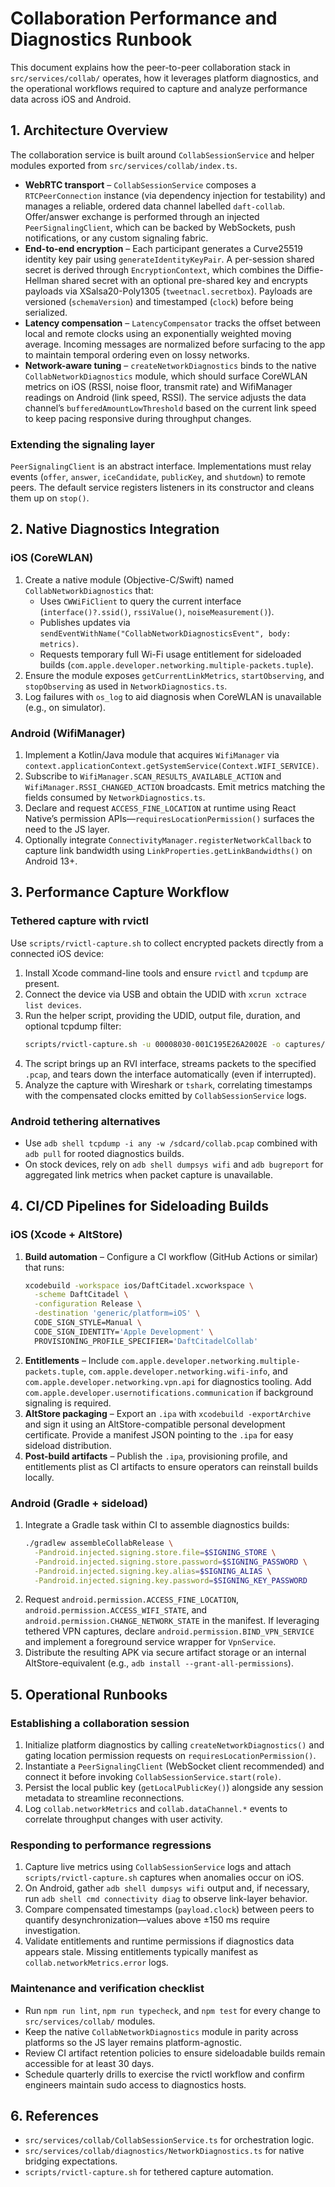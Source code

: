 # Collaboration Performance and Diagnostics Runbook

This document explains how the peer-to-peer collaboration stack in `src/services/collab/` operates, how it leverages platform diagnostics, and the operational workflows required to capture and analyze performance data across iOS and Android.

## 1. Architecture Overview

The collaboration service is built around `CollabSessionService` and helper modules exported from `src/services/collab/index.ts`.

- **WebRTC transport** – `CollabSessionService` composes a `RTCPeerConnection` instance (via dependency injection for testability) and manages a reliable, ordered data channel labelled `daft-collab`. Offer/answer exchange is performed through an injected `PeerSignalingClient`, which can be backed by WebSockets, push notifications, or any custom signaling fabric.
- **End-to-end encryption** – Each participant generates a Curve25519 identity key pair using `generateIdentityKeyPair`. A per-session shared secret is derived through `EncryptionContext`, which combines the Diffie-Hellman shared secret with an optional pre-shared key and encrypts payloads via XSalsa20-Poly1305 (`tweetnacl.secretbox`). Payloads are versioned (`schemaVersion`) and timestamped (`clock`) before being serialized.
- **Latency compensation** – `LatencyCompensator` tracks the offset between local and remote clocks using an exponentially weighted moving average. Incoming messages are normalized before surfacing to the app to maintain temporal ordering even on lossy networks.
- **Network-aware tuning** – `createNetworkDiagnostics` binds to the native `CollabNetworkDiagnostics` module, which should surface CoreWLAN metrics on iOS (RSSI, noise floor, transmit rate) and WifiManager readings on Android (link speed, RSSI). The service adjusts the data channel’s `bufferedAmountLowThreshold` based on the current link speed to keep pacing responsive during throughput changes.

### Extending the signaling layer

`PeerSignalingClient` is an abstract interface. Implementations must relay events (`offer`, `answer`, `iceCandidate`, `publicKey`, and `shutdown`) to remote peers. The default service registers listeners in its constructor and cleans them up on `stop()`.

## 2. Native Diagnostics Integration

### iOS (CoreWLAN)

1. Create a native module (Objective-C/Swift) named `CollabNetworkDiagnostics` that:
   - Uses `CWWiFiClient` to query the current interface (`interface()?.ssid()`, `rssiValue()`, `noiseMeasurement()`).
   - Publishes updates via `sendEventWithName("CollabNetworkDiagnosticsEvent", body: metrics)`.
   - Requests temporary full Wi-Fi usage entitlement for sideloaded builds (`com.apple.developer.networking.multiple-packets.tuple`).
2. Ensure the module exposes `getCurrentLinkMetrics`, `startObserving`, and `stopObserving` as used in `NetworkDiagnostics.ts`.
3. Log failures with `os_log` to aid diagnosis when CoreWLAN is unavailable (e.g., on simulator).

### Android (WifiManager)

1. Implement a Kotlin/Java module that acquires `WifiManager` via `context.applicationContext.getSystemService(Context.WIFI_SERVICE)`.
2. Subscribe to `WifiManager.SCAN_RESULTS_AVAILABLE_ACTION` and `WifiManager.RSSI_CHANGED_ACTION` broadcasts. Emit metrics matching the fields consumed by `NetworkDiagnostics.ts`.
3. Declare and request `ACCESS_FINE_LOCATION` at runtime using React Native’s permission APIs—`requiresLocationPermission()` surfaces the need to the JS layer.
4. Optionally integrate `ConnectivityManager.registerNetworkCallback` to capture link bandwidth using `LinkProperties.getLinkBandwidths()` on Android 13+.

## 3. Performance Capture Workflow

### Tethered capture with rvictl

Use `scripts/rvictl-capture.sh` to collect encrypted packets directly from a connected iOS device:

1. Install Xcode command-line tools and ensure `rvictl` and `tcpdump` are present.
2. Connect the device via USB and obtain the UDID with `xcrun xctrace list devices`.
3. Run the helper script, providing the UDID, output file, duration, and optional tcpdump filter:
   ```bash
   scripts/rvictl-capture.sh -u 00008030-001C195E26A2002E -o captures/collab-session.pcap -d 120 -f 'port 7000'
   ```
4. The script brings up an RVI interface, streams packets to the specified `.pcap`, and tears down the interface automatically (even if interrupted).
5. Analyze the capture with Wireshark or `tshark`, correlating timestamps with the compensated clocks emitted by `CollabSessionService` logs.

### Android tethering alternatives

- Use `adb shell tcpdump -i any -w /sdcard/collab.pcap` combined with `adb pull` for rooted diagnostics builds.
- On stock devices, rely on `adb shell dumpsys wifi` and `adb bugreport` for aggregated link metrics when packet capture is unavailable.

## 4. CI/CD Pipelines for Sideloading Builds

### iOS (Xcode + AltStore)

1. **Build automation** – Configure a CI workflow (GitHub Actions or similar) that runs:
   ```bash
   xcodebuild -workspace ios/DaftCitadel.xcworkspace \
     -scheme DaftCitadel \
     -configuration Release \
     -destination 'generic/platform=iOS' \
     CODE_SIGN_STYLE=Manual \
     CODE_SIGN_IDENTITY='Apple Development' \
     PROVISIONING_PROFILE_SPECIFIER='DaftCitadelCollab'
   ```
2. **Entitlements** – Include `com.apple.developer.networking.multiple-packets.tuple`, `com.apple.developer.networking.wifi-info`, and `com.apple.developer.networking.vpn.api` for diagnostics tooling. Add `com.apple.developer.usernotifications.communication` if background signaling is required.
3. **AltStore packaging** – Export an `.ipa` with `xcodebuild -exportArchive` and sign it using an AltStore-compatible personal development certificate. Provide a manifest JSON pointing to the `.ipa` for easy sideload distribution.
4. **Post-build artifacts** – Publish the `.ipa`, provisioning profile, and entitlements plist as CI artifacts to ensure operators can reinstall builds locally.

### Android (Gradle + sideload)

1. Integrate a Gradle task within CI to assemble diagnostics builds:
   ```bash
   ./gradlew assembleCollabRelease \
     -Pandroid.injected.signing.store.file=$SIGNING_STORE \
     -Pandroid.injected.signing.store.password=$SIGNING_PASSWORD \
     -Pandroid.injected.signing.key.alias=$SIGNING_ALIAS \
     -Pandroid.injected.signing.key.password=$SIGNING_KEY_PASSWORD
   ```
2. Request `android.permission.ACCESS_FINE_LOCATION`, `android.permission.ACCESS_WIFI_STATE`, and `android.permission.CHANGE_NETWORK_STATE` in the manifest. If leveraging tethered VPN captures, declare `android.permission.BIND_VPN_SERVICE` and implement a foreground service wrapper for `VpnService`.
3. Distribute the resulting APK via secure artifact storage or an internal AltStore-equivalent (e.g., `adb install --grant-all-permissions`).

## 5. Operational Runbooks

### Establishing a collaboration session

1. Initialize platform diagnostics by calling `createNetworkDiagnostics()` and gating location permission requests on `requiresLocationPermission()`.
2. Instantiate a `PeerSignalingClient` (WebSocket client recommended) and connect it before invoking `CollabSessionService.start(role)`.
3. Persist the local public key (`getLocalPublicKey()`) alongside any session metadata to streamline reconnections.
4. Log `collab.networkMetrics` and `collab.dataChannel.*` events to correlate throughput changes with user activity.

### Responding to performance regressions

1. Capture live metrics using `CollabSessionService` logs and attach `scripts/rvictl-capture.sh` captures when anomalies occur on iOS.
2. On Android, gather `adb shell dumpsys wifi` output and, if necessary, run `adb shell cmd connectivity diag` to observe link-layer behavior.
3. Compare compensated timestamps (`payload.clock`) between peers to quantify desynchronization—values above ±150 ms require investigation.
4. Validate entitlements and runtime permissions if diagnostics data appears stale. Missing entitlements typically manifest as `collab.networkMetrics.error` logs.

### Maintenance and verification checklist

- Run `npm run lint`, `npm run typecheck`, and `npm test` for every change to `src/services/collab/` modules.
- Keep the native `CollabNetworkDiagnostics` module in parity across platforms so the JS layer remains platform-agnostic.
- Review CI artifact retention policies to ensure sideloadable builds remain accessible for at least 30 days.
- Schedule quarterly drills to exercise the rvictl workflow and confirm engineers maintain sudo access to diagnostics hosts.

## 6. References

- `src/services/collab/CollabSessionService.ts` for orchestration logic.
- `src/services/collab/diagnostics/NetworkDiagnostics.ts` for native bridging expectations.
- `scripts/rvictl-capture.sh` for tethered capture automation.
